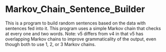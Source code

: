 # Markov_Chain_Sentence_Builder
This is a program to build random sentences based on the data with sentences fed into it. This program uses a simple Markov chain that checks at every one and two words.
Note: v5 differs from v4 in that v5 has overlapping Markov chains to improve grammaticality of the output, even though both to use 1, 2, or 3 Markov chains.
